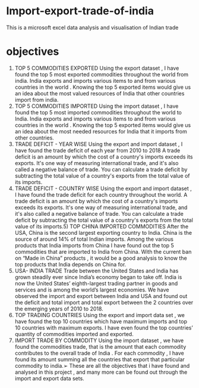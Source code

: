 # Import-export-trade-of-india
This is a microsoft excel data analysis and visualisation of Indian trade
# objectives

1) TOP 5 COMMODITIES EXPORTED
Using the export dataset , I have found the top 5 most exported commodities throughout the world
from india.
India exports and imports various items to and from various countries in the world . Knowing the top 5
exported items would give us an idea about the most valued resources of India that other countries
import from india.
2) TOP 5 COMMODITIES IMPORTED
Using the import dataset , I have found the top 5 most imported commodities throughout the world to
India.
India exports and imports various items to and from various countries in the world . Knowing the top 5
exported items would give us an idea about the most needed resources for India that it imports from
other countries.
3) TRADE DEFICIT - YEAR WISE
Using the export and import dataset , I have found the trade deficit of each year from 2010 to 2018 A
trade deficit is an amount by which the cost of a country's imports exceeds its exports. It's one way of
measuring international trade, and it's also called a negative balance of trade. You can calculate a trade
deficit by subtracting the total value of a country's exports from the total value of its imports.
4) TRADE DEFICIT - COUNTRY WISE
Using the export and import dataset , I have found the trade deficit for each country throughout the
world. A trade deficit is an amount by which the cost of a country's imports exceeds its exports. It's one
way of measuring international trade, and it's also called a negative balance of trade. You can calculate
a trade deficit by subtracting the total value of a country's exports from the total value of its imports.5) TOP CHINA IMPORTED COMMODITIES
After the USA, China is the second largest exporting country to India. China is the source of around
14% of total Indian imports. Among the various products that India imports from China I have found
out the top 5 commodities that are imported to India from China.
With the current ban on “Made in China” products , it would be a good analysis to know the top
products that India depends on China for.
6) USA- INDIA TRADE
Trade between the United States and India has grown steadily ever since India’s economy began to
take off.
India is now the United States’ eighth-largest trading partner in goods and services and is among the
world’s largest economies.
We have observed the import and export between India and USA and found out the deficit and total
import and total export between the 2 countries over the emerging years of 2010 to 2018.
7) TOP TRADING COUNTRIES
Using the export and import data set , we have found the top 10 countries which have maximum
imports and top 10 countries with maximum exports. I have even found the top countries’ quantity of
commodities imported and exported.
8) IMPORT TRADE BY COMMODITY
Using the import dataset , we have found the commodities trade, that is the amount that each
commodity contributes to the overall trade of India . For each commodity , I have found its amount
summing all the countries that export that particular commodity to india.➢ These are all the objectives that i have found and analysed in this project , and many more can be
found out through the import and export data sets.
